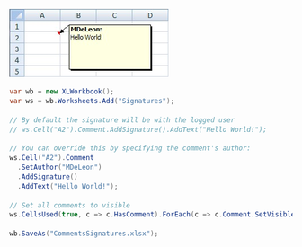 ![Signatures.jpg](images/Comments-Signatures_Signatures.jpg "Signatures.jpg")  

```c#
var wb = new XLWorkbook();
var ws = wb.Worksheets.Add("Signatures");

// By default the signature will be with the logged user
// ws.Cell("A2").Comment.AddSignature().AddText("Hello World!");

// You can override this by specifying the comment's author:
ws.Cell("A2").Comment
  .SetAuthor("MDeLeon")
  .AddSignature()
  .AddText("Hello World!");

// Set all comments to visible
ws.CellsUsed(true, c => c.HasComment).ForEach(c => c.Comment.SetVisible());

wb.SaveAs("CommentsSignatures.xlsx");
```
